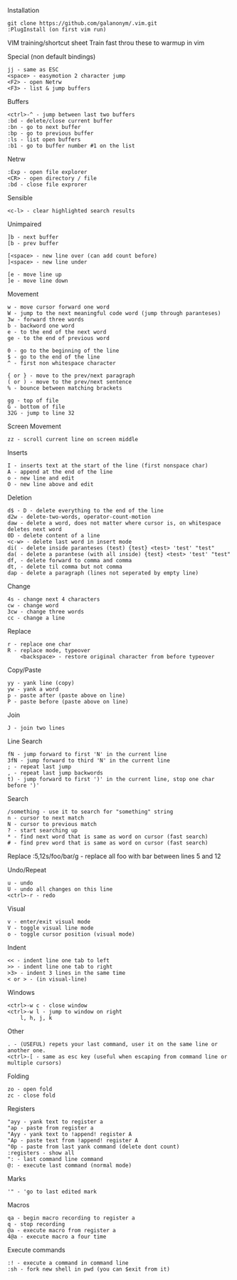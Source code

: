 Installation

    git clone https://github.com/galanonym/.vim.git
    :PlugInstall (on first vim run)

VIM training/shortcut sheet
Train fast throu these to warmup in vim

Special (non default bindings)

    jj - same as ESC
    <space> - easymotion 2 character jump
    <F2> - open Netrw
    <F3> - list & jump buffers

Buffers

    <ctrl>-^ - jump between last two buffers
    :bd - delete/close current buffer
    :bn - go to next buffer
    :bp - go to previous buffer
    :ls - list open buffers
    :b1 - go to buffer number #1 on the list

Netrw

    :Exp - open file explorer
    <CR> - open directory / file
    :bd - close file exprorer

Sensible

    <c-l> - clear highlighted search results

Unimpaired

    ]b - next buffer
    [b - prev buffer

    [<space> - new line over (can add count before)
    ]<space> - new line under
    
    [e - move line up
    ]e - move line down

Movement

    w - move cursor forward one word
    W - jump to the next meaningful code word (jump through paranteses)
    3w - forward three words
    b - backword one word
    e - to the end of the next word
    ge - to the end of previous word

    0 - go to the beginning of the line
    $ - go to the end of the line
    ^ - first non whitespace character
    
    { or } - move to the prev/next paragraph
    ( or ) - move to the prev/next sentence
    % - bounce between matching brackets
   
    gg - top of file
    G - bottom of file
    32G - jump to line 32

Screen Movement

    zz - scroll current line on screen middle

Inserts

    I - inserts text at the start of the line (first nonspace char)
    A - append at the end of the line
    o - new line and edit
    O - new line above and edit

Deletion

    d$ - D - delete everything to the end of the line
    d2w - delete-two-words, operator-count-motion
    daw - delete a word, does not matter where cursor is, on whitespace deletes next word
    0D - delete content of a line
    <c-w> - delete last word in insert mode
    di( - delete inside paranteses (test) {test} <test> 'test' "test"
    da( - delete a parantese (with all inside) {test} <test> 'test' "test"
    df, - delete forward to comma and comma
    dt, - delete til comma but not comma
    dap - delete a paragraph (lines not seperated by empty line)

Change

    4s - change next 4 characters
    cw - change word
    3cw - change three words
    cc - change a line

Replace

    r - replace one char
    R - replace mode, typeover
        <backspace> - restore original character from before typeover

Copy/Paste

    yy - yank line (copy)
    yw - yank a word
    p - paste after (paste above on line)
    P - paste before (paste above on line)

Join

    J - join two lines

Line Search

    fN - jump forward to first 'N' in the current line
    3fN - jump forward to third 'N' in the current line
    ; - repeat last jump
    , - repeat last jump backwords
    t) - jump forward to first ')' in the current line, stop one char before ')'

Search

    /something - use it to search for "something" string
    n - cursor to next match
    N - cursor to previous match
    ? - start searching up
    * - find next word that is same as word on cursor (fast search)
    # - find prev word that is same as word on cursor (fast search)

Replace
    :5,12s/foo/bar/g - replace all foo with bar between lines 5 and 12

Undo/Repeat

    u - undo
    U - undo all changes on this line
    <ctrl>-r - redo 

Visual

    v - enter/exit visual mode
    V - toggle visual line mode
    o - toggle cursor position (visual mode)

Indent

    << - indent line one tab to left
    >> - indent line one tab to right
    >3> - indent 3 lines in the same time
    < or > - (in visual-line)

Windows

    <ctrl>-w c - close window
    <ctrl>-w l - jump to window on right
        l, h, j, k

Other

    . - (USEFUL) repets your last command, user it on the same line or another one.
    <ctrl>-[ - same as esc key (useful when escaping from command line or multiple cursors)

Folding

    zo - open fold
    zc - close fold

Registers

    "ayy - yank text to register a
    "ap - paste from register a
    "Ayy - yank text to !append! register A
    "Ap - paste text from !append! register A
    "0p - paste from last yank command (delete dont count)
    :registers - show all 
    ": - last command line command
    @: - execute last command (normal mode)

Marks

    '" - 'go to last edited mark

Macros

    qa - begin macro recording to register a
    q - stop recording
    @a - execute macro from register a
    4@a - execute macro a four time

Execute commands

    :! - execute a command in command line
    :sh - fork new shell in pwd (you can $exit from it)

